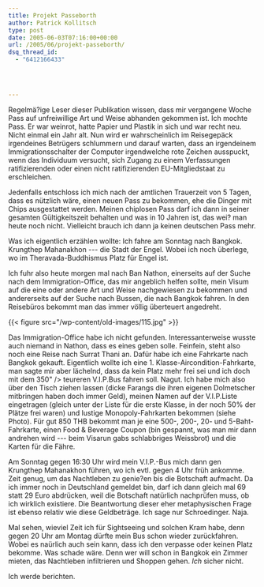 ```yaml
---
title: Projekt Passeborth
author: Patrick Kollitsch
type: post
date: 2005-06-03T07:16:00+00:00
url: /2005/06/projekt-passeborth/
dsq_thread_id:
  - "6412166433"




---
```

Regelmä?ige Leser dieser Publikation wissen, dass mir vergangene Woche Pass auf unfreiwillige Art und Weise abhanden gekommen ist. Ich mochte Pass. Er war weinrot, hatte Papier und Plastik in sich und war recht neu. Nicht einmal ein Jahr alt. Nun wird er wahrscheinlich im Reisegepäck irgendeines Betrügers schlummern und darauf warten, dass an irgendeinem Immigrationsschalter der Computer irgendwelche rote Zeichen ausspuckt, wenn das Individuum versucht, sich Zugang zu einem Verfassungen ratifizierenden oder einen nicht ratifizierenden EU-Mitgliedstaat zu erschleichen.

Jedenfalls entschloss ich mich nach der amtlichen Trauerzeit von 5 Tagen, dass es nützlich wäre, einen neuen Pass zu bekommen, ehe die Dinger mit Chips ausgestattet werden. Meinen chiplosen Pass darf ich dann in seiner gesamten Gültigkeitszeit behalten und was in 10 Jahren ist, das wei? man heute noch nicht. Vielleicht brauch ich dann ja keinen deutschen Pass mehr.

Was ich eigentlich erzählen wollte: Ich fahre am Sonntag nach Bangkok. Krungthep Mahanakhon --- die Stadt der Engel. Wobei ich noch überlege, wo im Theravada-Buddhismus Platz für Engel ist. 

Ich fuhr also heute morgen mal nach Ban Nathon, einerseits auf der Suche nach dem Immigration-Office, das mir angeblich helfen sollte, mein Visum auf die eine oder andere Art und Weise nachgewiesen zu bekommen und andererseits auf der Suche nach Bussen, die nach Bangkok fahren. In den Reisebüros bekommt man das immer völlig überteuert angedreht. 

{{< figure src="/wp-content/old-images/115.jpg" >}}

Das Immigration-Office habe ich nicht gefunden. Interessanterweise wusste auch niemand in Nathon, dass es eines geben solle. Feinfein, steht also noch eine Reise nach Surrat Thani an. Dafür habe ich eine Fahrkarte nach Bangkok gekauft. Eigentlich wollte ich eine 1. Klasse-Aircondition-Fahrkarte, man sagte mir aber lächelnd, dass da kein Platz mehr frei sei und ich doch mit dem 350" /> teureren V.I.P.Bus fahren soll. Nagut. Ich habe mich also über den Tisch ziehen lassen (dicke Farangs die ihren eigenen Dolmetscher mitbringen haben doch immer Geld), meinen Namen auf der V.I.P.Liste eingetragen (gleich unter der Liste für die erste Klasse, in der noch 50% der Plätze frei waren) und lustige Monopoly-Fahrkarten bekommen (siehe Photo). Für gut 850 THB bekommt man je eine 500-, 200-, 20- und 5-Baht-Fahrkarte, einen Food & Beverage Coupon (bin gespannt, was man mir dann andrehen wird --- beim Visarun gabs schlabbriges Weissbrot) und die Karten für die Fähre. 

Am Sonntag gegen 16:30 Uhr wird mein V.I.P.-Bus mich dann gen Krungthep Mahanakhon führen, wo ich evtl. gegen 4 Uhr früh ankomme. Zeit genug, um das Nachtleben zu genie?en bis die Botschaft aufmacht. Da ich immer noch in Deutschland gemeldet bin, darf ich dann gleich mal 69 statt 29 Euro abdrücken, weil die Botschaft natürlich nachprüfen muss, ob ich wirklich existiere. Die Beantwortung dieser eher metaphysischen Frage ist ebenso relativ wie diese Geldbeträge. Ich sage nur Schroedinger. Naja.

Mal sehen, wieviel Zeit ich für Sightseeing und solchen Kram habe, denn gegen 20 Uhr am Montag dürfte mein Bus schon wieder zurückfahren. Wobei es naürlich auch sein kann, dass ich den verpasse oder keinen Platz bekomme. Was schade wäre. Denn wer will schon in Bangkok ein Zimmer mieten, das Nachtleben infiltrieren und Shoppen gehen. _Ich_ sicher nicht.

Ich werde berichten.
